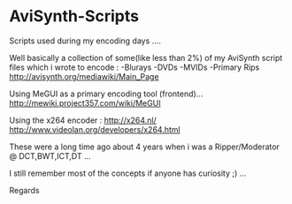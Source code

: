 AviSynth-Scripts
================

Scripts used during my encoding days ....

Well basically a collection of some(like less than 2%) of my AviSynth script files which i wrote to encode :
-Blurays
-DVDs
-MVIDs
-Primary Rips
http://avisynth.org/mediawiki/Main_Page

Using MeGUI as a primary encoding tool (frontend)... 
http://mewiki.project357.com/wiki/MeGUI

Using the x264 encoder : 
http://x264.nl/
http://www.videolan.org/developers/x264.html

These were a long time ago about 4 years when i was a Ripper/Moderator @ DCT,BWT,ICT,DT ... 

I still remember most of the concepts if anyone has curiosity ;) ...

Regards
